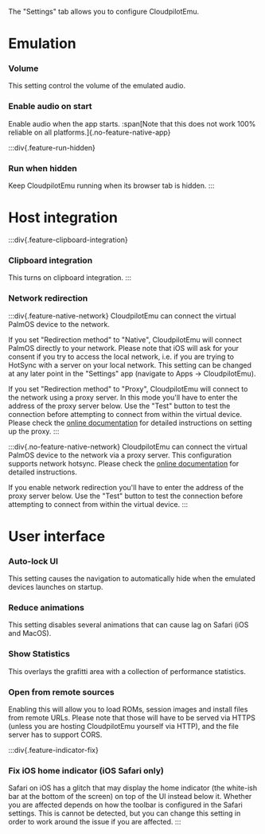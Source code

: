 The "Settings" tab allows you to configure CloudpilotEmu.

# Emulation

### Volume

This setting control the volume of the emulated audio.

### Enable audio on start

Enable audio when the app starts.
:span[Note that this does not work 100% reliable on all platforms.]{.no-feature-native-app}

:::div{.feature-run-hidden}
### Run when hidden

Keep CloudpilotEmu running when its browser tab is hidden.
:::

# Host integration

:::div{.feature-clipboard-integration}
### Clipboard integration

This turns on clipboard integration.
:::

### Network redirection

:::div{.feature-native-network}
CloudpilotEmu can connect the virtual PalmOS device to the network.

If you set "Redirection method" to "Native", CloudpilotEmu will connect PalmOS
directly to your network. Please note that iOS will ask for your consent if
you try to access the local network, i.e. if you are trying to HotSync with
a server on your local network. This setting can be changed at any later point in
the "Settings" app (navigate to Apps -> CloudpilotEmu).

If you set "Redirection method" to "Proxy", CloudpilotEmu will connect to the
network using a proxy server. In this mode you'll have to enter the address of the proxy
server below. Use the "Test" button to test the connection before attempting to
connect from within the virtual device. Please check the
[online documentation](https://github.com/cloudpilot-emu/cloudpilot-emu/blob/master/doc/networking.md)
for detailed instructions on setting up the proxy.
:::

:::div{.no-feature-native-network}
CloudpilotEmu can connect the virtual PalmOS device to the network via
a proxy server. This configuration supports network hotsync. Please check the
[online documentation](https://github.com/cloudpilot-emu/cloudpilot-emu/blob/master/doc/networking.md)
for detailed instructions.

If you enable network redirection you'll have to enter the address of the proxy
server below. Use the "Test" button to test the connection before attempting to
connect from within the virtual device.
:::

# User interface

### Auto-lock UI

This setting causes the navigation to automatically hide when the emulated devices
launches on startup.

### Reduce animations

This setting disables several animations that can cause lag on Safari (iOS and MacOS).

### Show Statistics

This overlays the grafitti area with a collection of performance statistics.

### Open from remote sources

Enabling this will allow you to load ROMs, session images and install files
from remote URLs. Please note that those will have to be served via HTTPS
(unless you are hosting CloudpilotEmu yourself via HTTP), and the file server
has to support CORS.

:::div{.feature-indicator-fix}
### Fix iOS home indicator (iOS Safari only)

Safari on iOS has a glitch that may display the home indicator (the white-ish bar
at the bottom of the screen) on top of the UI instead below it. Whether you are
affected depends on how the toolbar is configured in the Safari settings. This
is cannot be detected, but you can change this setting in order to work around
the issue if you are affected.
:::